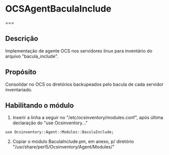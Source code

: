 # OCSAgentBaculaInclude 

===

## Descrição
Implementação de agente OCS nos servidores linux para inventário do arquivo "bacula_include".

## Propósito
Consolidar no OCS os diretórios backupeados pelo bacula de cada servidor inventariado.

## Habilitando o módulo
1. Inserir a linha a seguir no "/etc/ocsinventory/modules.conf", após última declaração do "use Ocsinventory..."

```
use Ocsinventory::Agent::Modules::BaculaInclude;
```

2. Copiar o módulo BaculaInclude.pm, em anexo, p/ diretório "/usr/share/perl5/Ocsinventory/Agent/Modules/"
